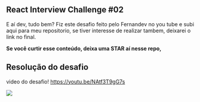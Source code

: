 
## React Interview Challenge #02

E aí dev, tudo bem? Fiz este desafio feito pelo Fernandev no you tube e subi aqui para meu repositorio, se tiver interesse de realizar tambem, deixarei o link no final.

**Se você curtir esse conteúdo, deixa uma STAR aí nesse repo,**

## Resolução do desafio

video do desafio!
https://youtu.be/NAtf3T9gG7s

![](https://github.com/matheus-ma1a/desafio-feranadev-login/blob/main/ezgif-4-c8e09a3985.gif)
